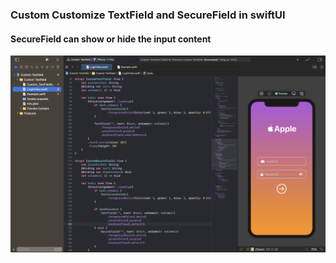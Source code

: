 ### Custom Customize TextField and SecureField in swiftUI

#### SecureField can show or hide the input content

![ScreenShots](https://github.com/OrangeFlavoredDerek/Custom-TextField/blob/main/screenshot/截圖%202020-08-31%2018.53.24.png)